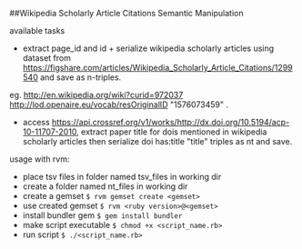 ##Wikipedia Scholarly Article Citations Semantic Manipulation

available tasks
* extract page_id and id + serialize wikipedia scholarly articles using dataset from https://figshare.com/articles/Wikipedia_Scholarly_Article_Citations/1299540 and save as n-triples.

eg. <http://en.wikipedia.org/wiki?curid=972037> <http://lod.openaire.eu/vocab/resOriginalID> "1576073459" .

* access https://api.crossref.org/v1/works/http://dx.doi.org/10.5194/acp-10-11707-2010, extract paper title for dois mentioned in wikipedia scholarly articles then serialize doi has:title "title" triples as nt and save.

usage with rvm:
* place tsv files in folder named tsv_files in working dir
* create a folder named nt_files in working dir
* create a gemset
`$ rvm gemset create <gemset>`
* use created gemset
`$ rvm <ruby version>@<gemset>`
* install bundler gem
`$ gem install bundler`
* make script executable 
`$ chmod +x <script_name.rb>`
* run script
`$ ./<script_name.rb>`
